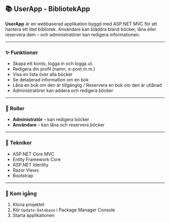 

## 📚 UserApp - BibliotekApp

**UserApp** är en webbaserad applikation byggd med ASP.NET MVC för att hantera ett litet bibliotek.
Användare kan bläddra bland böcker, låna eller reservera dem – och administratörer kan redigera informationen.

---

### ✨ Funktioner

*  Skapa ett konto, logga in och logga ut.
*  Redigera din profil (namn, e-post m.m.)
*  Visa en lista över alla böcker
*  Se detaljerad information om en bok
*  Låna en bok om den är tillgänglig / Reservera en bok om den är utlånad
*  Administratörer kan addera och redigera böcker

---

### 👥 Roller

* **Administratör** – kan redigera böcker
* **Användare** – kan låna och reservera böcker

---

### 🧰 Tekniker

* ASP.NET Core MVC
* Entity Framework Core
* ASP.NET Identity
* Razor Views
* Bootstrap

---

### 🚀 Kom igång

1. Klona projektet
2. Kör `Update-Database` i Package Manager Console
3. Starta applikationen

